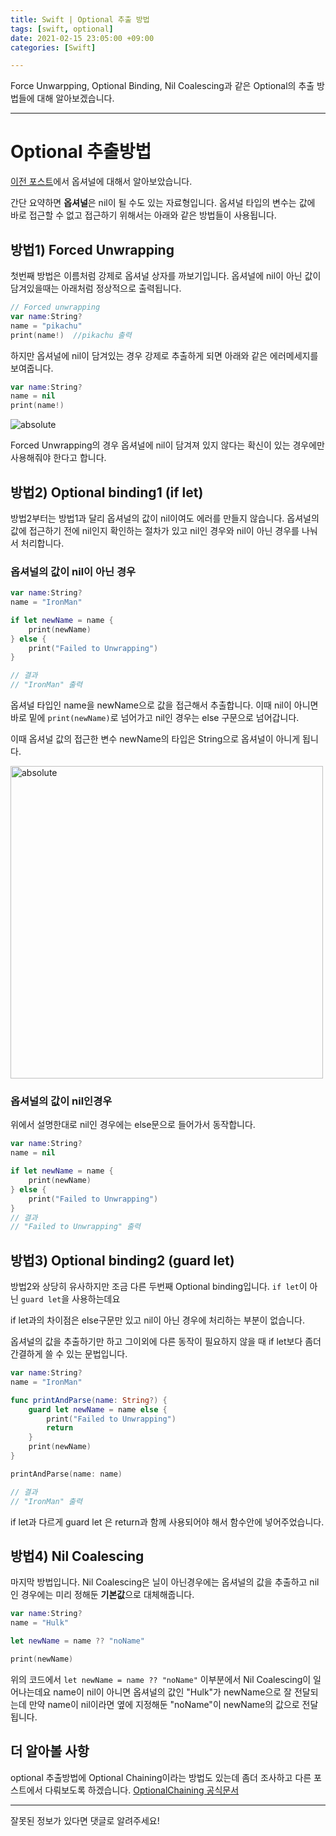 ```yaml
---
title: Swift | Optional 추출 방법
tags: [swift, optional]
date: 2021-02-15 23:05:00 +09:00
categories: [Swift]

---
```


Force Unwarpping, Optional Binding, Nil Coalescing과 같은 Optional의 추출 방법들에 대해 알아보겠습니다.



<!--more-->
---

# Optional 추출방법
[이전 포스트](https://taelee42.github.io/2021/02/15/optional.html)에서 옵셔널에 대해서 알아보았습니다.

간단 요약하면 **옵셔널**은 nil이 될 수도 있는 자료형입니다.
옵셔널 타입의 변수는 값에 바로 접근할 수 없고 접근하기 위해서는 아래와 같은 방법들이 사용됩니다.

## 방법1) Forced Unwrapping

첫번째 방법은 이름처럼 강제로 옵셔널 상자를 까보기입니다.
옵셔널에 nil이 아닌 값이 담겨있을때는 아래처럼 정상적으로 출력됩니다.

```swift
// Forced unwrapping
var name:String?
name = "pikachu"
print(name!)  //pikachu 출력
```

하지만 옵셔널에 nil이 담겨있는 경우 강제로 추출하게 되면 아래와 같은 에러메세지를 보여줍니다.

```swift
var name:String?
name = nil
print(name!)
```
<img data-action="zoom" src='{{ "/assets/images/2020-02-15/img5.png" | relative_url }}' alt='absolute'>

Forced Unwrapping의 경우 옵셔널에 nil이 담겨져 있지 않다는 확신이 있는 경우에만 사용해줘야 한다고 합니다.


## 방법2) Optional binding1 (if let)

방법2부터는 방법1과 달리 옵셔널의 값이 nil이여도 에러를 만들지 않습니다.
옵셔널의 값에 접근하기 전에 nil인지 확인하는 절차가 있고 nil인 경우와 nil이 아닌 경우를 나눠서 처리합니다.

### 옵셔널의 값이 nil이 아닌 경우
```swift
var name:String?
name = "IronMan"

if let newName = name {
    print(newName)
} else {
    print("Failed to Unwrapping")
}

// 결과
// "IronMan" 출력
```
옵셔널 타입인 name을 newName으로 값을 접근해서 추출합니다.
이때 nil이 아니면 바로 밑에 `print(newName)`로 넘어가고
nil인 경우는 else 구문으로 넘어갑니다.

이때 옵셔널 값의 접근한 변수 newName의 타입은 String으로 옵셔널이 아니게 됩니다.

<img data-action="zoom" src='{{ "/assets/images/2020-02-15/img6.png" | relative_url }}' width=500 alt='absolute'>


### 옵셔널의 값이 nil인경우

위에서 설명한대로 nil인 경우에는 else문으로 들어가서 동작합니다.

```swift
var name:String?
name = nil

if let newName = name {
    print(newName)
} else {
    print("Failed to Unwrapping")
}
// 결과
// "Failed to Unwrapping" 출력
```


## 방법3) Optional binding2 (guard let)

방법2와 상당히 유사하지만 조금 다른 두번째 Optional binding입니다.
`if let`이 아닌 `guard let`을 사용하는데요

if let과의 차이점은 else구문만 있고 nil이 아닌 경우에 처리하는 부분이 없습니다.

옵셔널의 값을 추출하기만 하고 그이외에 다른 동작이 필요하지 않을 때 if let보다 좀더 간결하게 쓸 수 있는 문법입니다.

```swift
var name:String?
name = "IronMan"

func printAndParse(name: String?) {
    guard let newName = name else {
        print("Failed to Unwrapping")
        return
    }
    print(newName)
}

printAndParse(name: name)

// 결과
// "IronMan" 출력
```

if let과 다르게 guard let 은 return과 함께 사용되어야 해서 함수안에 넣어주었습니다.

## 방법4) Nil Coalescing

마지막 방법입니다.
Nil Coalescing은 닐이 아닌경우에는 옵셔널의 값을 추출하고 nil인 경우에는 미리 정해둔 **기본값**으로 대체해줍니다.

```swift
var name:String?
name = "Hulk"

let newName = name ?? "noName"

print(newName)
```

위의 코드에서 `let newName = name ?? "noName"` 이부분에서 Nil Coalescing이 일어나는데요
name이 nil이 아니면 옵셔널의 값인 "Hulk"가 newName으로 잘 전달되는데
만약 name이 nil이라면 옆에 지정해둔 "noName"이 newName의 값으로 전달됩니다.


## 더 알아볼 사항

optional 추출방법에 Optional Chaining이라는 방법도 있는데 좀더 조사하고 다른 포스트에서 다뤄보도록 하겠습니다.
[OptionalChaining 공식문서](https://docs.swift.org/swift-book/LanguageGuide/OptionalChaining.html)

---

잘못된 정보가 있다면 댓글로 알려주세요!
